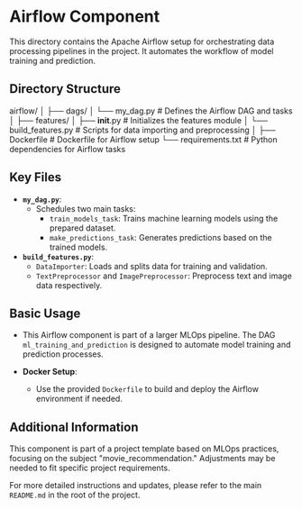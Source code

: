 # Airflow Component

This directory contains the Apache Airflow setup for orchestrating data processing pipelines in the project. It automates the workflow of model training and prediction.

## Directory Structure

airflow/
│
├── dags/
│ └── my_dag.py # Defines the Airflow DAG and tasks
│
├── features/
│ ├── **init**.py # Initializes the features module
│ └── build_features.py # Scripts for data importing and preprocessing
│
├── Dockerfile # Dockerfile for Airflow setup
└── requirements.txt # Python dependencies for Airflow tasks

## Key Files

- **`my_dag.py`**:
  - Schedules two main tasks:
    - `train_models_task`: Trains machine learning models using the prepared dataset.
    - `make_predictions_task`: Generates predictions based on the trained models.
- **`build_features.py`**:
  - `DataImporter`: Loads and splits data for training and validation.
  - `TextPreprocessor` and `ImagePreprocessor`: Preprocess text and image data respectively.

## Basic Usage

- This Airflow component is part of a larger MLOps pipeline. The DAG `ml_training_and_prediction` is designed to automate model training and prediction processes.

- **Docker Setup**:
  - Use the provided `Dockerfile` to build and deploy the Airflow environment if needed.

## Additional Information

This component is part of a project template based on MLOps practices, focusing on the subject "movie_recommendation." Adjustments may be needed to fit specific project requirements.

For more detailed instructions and updates, please refer to the main `README.md` in the root of the project.
